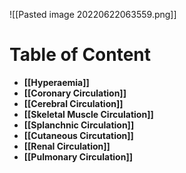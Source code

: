 ![[Pasted image 20220622063559.png]]

# Table of Content
- **[[Hyperaemia]]**
- **[[Coronary Circulation]]**
- **[[Cerebral Circulation]]**
- **[[Skeletal Muscle Circulation]]**
- **[[Splanchnic Circulation]]**
- **[[Cutaneous Circutation]]**
- **[[Renal Circulation]]**
- **[[Pulmonary Circulation]]**
